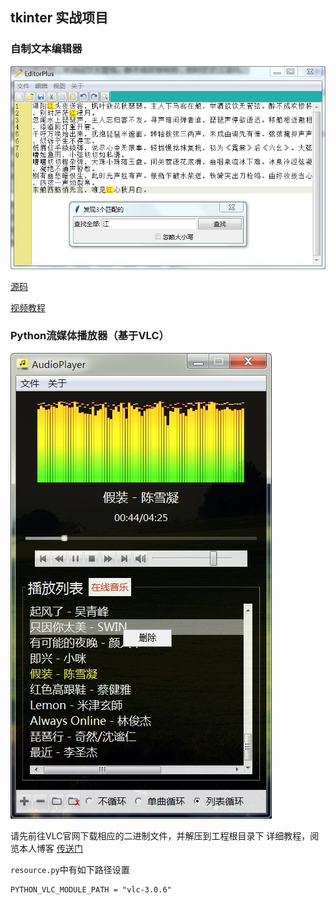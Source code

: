 ## tkinter 实战项目

### 自制文本编辑器

![Editor](https://github.com/arcticfox1919/ImageHosting/blob/master/Snipaste_2019-04-18_21-30-18.jpg?raw=true)

 [源码](https://github.com/arcticfox1919/tkinter-practice/tree/master/editor)

[视频教程](https://study.163.com/course/courseMain.htm?courseId=1209232809&share=2&shareId=480000001855430)


### Python流媒体播放器（基于VLC）
![player](https://github.com/arcticfox1919/ImageHosting/blob/master/Snipaste_2019-04-26_22-36-07.jpg?raw=true)

请先前往VLC官网下载相应的二进制文件，并解压到工程根目录下
详细教程，阅览本人博客 [传送门](https://blog.csdn.net/yingshukun/article/details/89527561)

`resource.py`中有如下路径设置

```
PYTHON_VLC_MODULE_PATH = "vlc-3.0.6"
```
